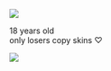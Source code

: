 ![](https://komarev.com/ghpvc/?username=yaorijuana&color=000000&label=witnesses&base=1000) 

18 years old <br/> only losers copy skins ♡


![](https://71781816.carrd.co/assets/images/image11.jpg?v=cb657133)
